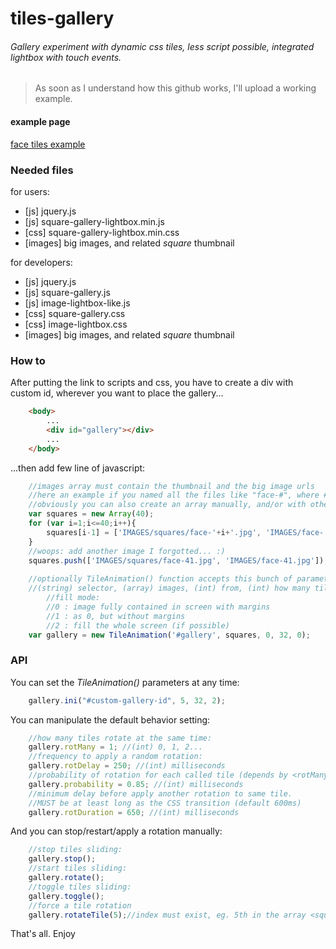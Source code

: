 # tiles-gallery

###### Gallery experiment with dynamic css tiles, less script possible, integrated lightbox with touch events.

> As soon as I understand how this github works, I'll upload a working example.

#### example page
<a href="http://cambiamentico.altervista.org/PAGES/experiments/faces-tiles/micro.php" target="_blank">face tiles example</a>

### Needed files

for users:
- [js] jquery.js
- [js] square-gallery-lightbox.min.js
- [css] square-gallery-lightbox.min.css
- [images] big images, and related _square_ thumbnail

for developers:
- [js] jquery.js
- [js] square-gallery.js
- [js] image-lightbox-like.js
- [css] square-gallery.css
- [css] image-lightbox.css
- [images] big images, and related _square_ thumbnail

### How to

After putting the link to scripts and css,
you have to create a div with custom id, wherever you want to place the gallery...
```html
	<body>
		...
		<div id="gallery"></div>
		...
	</body>
```

...then add few line of javascript:
```javascript
	//images array must contain the thumbnail and the big image urls
	//here an example if you named all the files like "face-#", where # = (int) 1...40
	//obviously you can also create an array manually, and/or with other languages.
	var squares = new Array(40);
	for (var i=1;i<=40;i++){
		squares[i-1] = ['IMAGES/squares/face-'+i+'.jpg', 'IMAGES/face-'+i+'.jpg'];
	}
	//woops: add another image I forgotted... :)
	squares.push(['IMAGES/squares/face-41.jpg', 'IMAGES/face-41.jpg']);
	
	//optionally TileAnimation() function accepts this bunch of parameters
	//(string) selector, (array) images, (int) from, (int) how many tiles (multiple of 8), (int) fill mode for lightbox
		//fill mode:
		//0 : image fully contained in screen with margins
		//1 : as 0, but without margins
		//2 : fill the whole screen (if possible)
	var gallery = new TileAnimation('#gallery', squares, 0, 32, 0);
```

### API

You can set the _TileAnimation()_ parameters at any time:

```javascript
	gallery.ini("#custom-gallery-id", 5, 32, 2);
```

You can manipulate the default behavior setting:

```javascript
	//how many tiles rotate at the same time:
	gallery.rotMany = 1; //(int) 0, 1, 2...
	//frequency to apply a random rotation:
	gallery.rotDelay = 250; //(int) milliseconds
	//probability of rotation for each called tile (depends by <rotMany>)
	gallery.probability = 0.85; //(int) milliseconds
	//minimum delay before apply another rotation to same tile.
	//MUST be at least long as the CSS transition (default 600ms)
	gallery.rotDuration = 650; //(int) milliseconds
```

And you can stop/restart/apply a rotation manually:

```javascript
	//stop tiles sliding:
	gallery.stop();
	//start tiles sliding:
	gallery.rotate();
	//toggle tiles sliding:
	gallery.toggle();
	//force a tile rotation
	gallery.rotateTile(5);//index must exist, eg. 5th in the array <squares>
```

That's all. Enjoy
